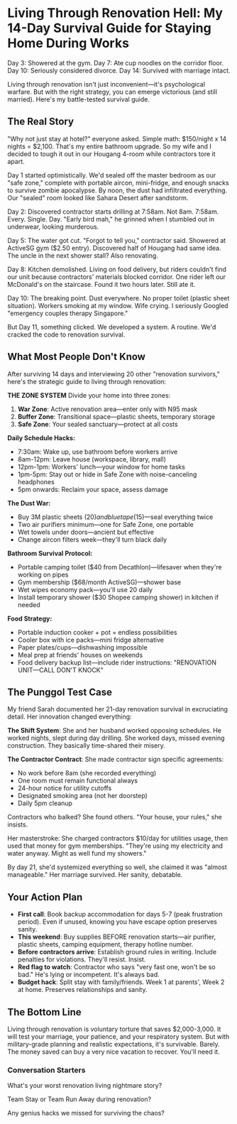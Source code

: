 # Living Through Renovation Hell: My 14-Day Survival Guide for Staying Home During Works

Day 3: Showered at the gym. Day 7: Ate cup noodles on the corridor floor. Day 10: Seriously considered divorce. Day 14: Survived with marriage intact.

Living through renovation isn't just inconvenient—it's psychological warfare. But with the right strategy, you can emerge victorious (and still married). Here's my battle-tested survival guide.

## The Real Story

"Why not just stay at hotel?" everyone asked. Simple math: $150/night x 14 nights = $2,100. That's my entire bathroom upgrade. So my wife and I decided to tough it out in our Hougang 4-room while contractors tore it apart.

Day 1 started optimistically. We'd sealed off the master bedroom as our "safe zone," complete with portable aircon, mini-fridge, and enough snacks to survive zombie apocalypse. By noon, the dust had infiltrated everything. Our "sealed" room looked like Sahara Desert after sandstorm.

Day 2: Discovered contractor starts drilling at 7:58am. Not 8am. 7:58am. Every. Single. Day. "Early bird mah," he grinned when I stumbled out in underwear, looking murderous.

Day 5: The water got cut. "Forgot to tell you," contractor said. Showered at ActiveSG gym ($2.50 entry). Discovered half of Hougang had same idea. The uncle in the next shower stall? Also renovating.

Day 8: Kitchen demolished. Living on food delivery, but riders couldn't find our unit because contractors' materials blocked corridor. One rider left our McDonald's on the staircase. Found it two hours later. Still ate it.

Day 10: The breaking point. Dust everywhere. No proper toilet (plastic sheet situation). Workers smoking at my window. Wife crying. I seriously Googled "emergency couples therapy Singapore."

But Day 11, something clicked. We developed a system. A routine. We'd cracked the code to renovation survival.

## What Most People Don't Know

After surviving 14 days and interviewing 20 other "renovation survivors," here's the strategic guide to living through renovation:

**THE ZONE SYSTEM**
Divide your home into three zones:

1. **War Zone**: Active renovation area—enter only with N95 mask
2. **Buffer Zone**: Transitional space—plastic sheets, temporary storage
3. **Safe Zone**: Your sealed sanctuary—protect at all costs

**Daily Schedule Hacks:**

- 7:30am: Wake up, use bathroom before workers arrive
- 8am-12pm: Leave house (workspace, library, mall)
- 12pm-1pm: Workers' lunch—your window for home tasks
- 1pm-5pm: Stay out or hide in Safe Zone with noise-canceling headphones
- 5pm onwards: Reclaim your space, assess damage

**The Dust War:**

- Buy 3M plastic sheets ($20) and blue tape ($15)—seal everything twice
- Two air purifiers minimum—one for Safe Zone, one portable
- Wet towels under doors—ancient but effective
- Change aircon filters week—they'll turn black daily

**Bathroom Survival Protocol:**

- Portable camping toilet ($40 from Decathlon)—lifesaver when they're working on pipes
- Gym membership ($68/month ActiveSG)—shower base
- Wet wipes economy pack—you'll use 20 daily
- Install temporary shower ($30 Shopee camping shower) in kitchen if needed

**Food Strategy:**

- Portable induction cooker + pot = endless possibilities
- Cooler box with ice packs—mini fridge alternative
- Paper plates/cups—dishwashing impossible
- Meal prep at friends' houses on weekends
- Food delivery backup list—include rider instructions: "RENOVATION UNIT—CALL DON'T KNOCK"

## The Punggol Test Case

My friend Sarah documented her 21-day renovation survival in excruciating detail. Her innovation changed everything:

**The Shift System**: She and her husband worked opposing schedules. He worked nights, slept during day drilling. She worked days, missed evening construction. They basically time-shared their misery.

**The Contractor Contract**: She made contractor sign specific agreements:

- No work before 8am (she recorded everything)
- One room must remain functional always
- 24-hour notice for utility cutoffs
- Designated smoking area (not her doorstep)
- Daily 5pm cleanup

Contractors who balked? She found others. "Your house, your rules," she insists.

Her masterstroke: She charged contractors $10/day for utilities usage, then used that money for gym memberships. "They're using my electricity and water anyway. Might as well fund my showers."

By day 21, she'd systemized everything so well, she claimed it was "almost manageable." Her marriage survived. Her sanity, debatable.

## Your Action Plan

- **First call**: Book backup accommodation for days 5-7 (peak frustration period). Even if unused, knowing you have escape option preserves sanity.
- **This weekend**: Buy supplies BEFORE renovation starts—air purifier, plastic sheets, camping equipment, therapy hotline number.
- **Before contractors arrive**: Establish ground rules in writing. Include penalties for violations. They'll resist. Insist.
- **Red flag to watch**: Contractor who says "very fast one, won't be so bad." He's lying or incompetent. It's always bad.
- **Budget hack**: Split stay with family/friends. Week 1 at parents', Week 2 at home. Preserves relationships and sanity.

## The Bottom Line

Living through renovation is voluntary torture that saves $2,000-3,000. It will test your marriage, your patience, and your respiratory system. But with military-grade planning and realistic expectations, it's survivable. Barely. The money saved can buy a very nice vacation to recover. You'll need it.

### Conversation Starters

What's your worst renovation living nightmare story?

Team Stay or Team Run Away during renovation?

Any genius hacks we missed for surviving the chaos?
